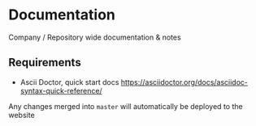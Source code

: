 # Documentation

Company / Repository wide documentation &amp; notes

## Requirements

- Ascii Doctor, quick start docs https://asciidoctor.org/docs/asciidoc-syntax-quick-reference/

Any changes merged into `master` will automatically be deployed to the website
